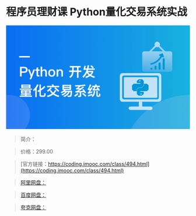 # 程序员理财课 Python量化交易系统实战

![img](../../assets/603f61410977606f05400304.png)

> 简介：

> 价格：299.00

> [官方链接：https://coding.imooc.com/class/494.html](https://coding.imooc.com/class/494.html)

> [阿里网盘：]()

> [百度网盘：]()

> [夸克网盘：]()
